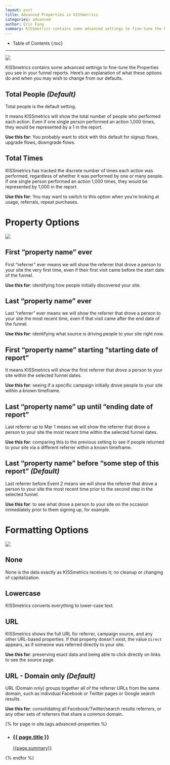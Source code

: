 ```yaml
---
layout: post
title: Advanced Properties in KISSmetrics
categories: advanced
author: Eric Fung
summary: KISSmetrics contains some advanced settings to fine-tune the Properties you see in your funnel reports.
---
```

* Table of Contents
{:toc}
* * *


![][advanced1]

KISSmetrics contains some advanced settings to fine-tune the Properties you see in your funnel reports. Here’s an explanation of what these options do and when you may wish to change from our defaults.


## Total People _(Default)_

Total people is the default setting.

It means KISSmetrics will show the total number of people who performed each action. Even if one single person performed an action 1,000 times, they would be represented by a 1 in the report.

**Use this for**: You probably want to stick with this default for signup flows, upgrade flows, downgrade flows.


## Total Times

KISSmetrics has tracked the discrete number of times each action was performed, regardless of whether it was performed by one or many people. If one single person performed an action 1,000 times, they would be represented by 1,000 in the report.

**Use this for**: You may want to switch to this option when you’re looking at usage, referrals, repeat purchases.


# Property Options

![][advanced2]


## First “property name” ever

First “referrer” ever means we will show the referrer that drove a person to your site the very first time, even if their first visit came before the start date of the funnel.

**Use this for**: identifying how people initially discovered your site.


## Last “property name” ever

Last “referrer” ever means we will show the referrer that drove a person to your site the most recent time, even if that visit came after the end date of the funnel.

**Use this for**: identifying what source is driving people to your site right now.


## First “property name” starting “starting date of report”

It means KISSmetrics will show the first referrer that drove a person to your site within the selected funnel dates.

**Use this for**: seeing if a specific campaign initially drove people to your site within a known timeframe.


## Last “property name” up until “ending date of report”

Last referrer up to Mar 1 means we will show the referrer that drove a person to your site the most recent time within the selected funnel dates.

**Use this for**:
comparing this to the previous setting to see if people returned to your site via a different referrer within a known timeframe.


## Last “property name” before “some step of this report” _(Default)_

Last referrer before Event 2 means we will show the referrer that drove a person to your site the most recent time prior to the second step in the selected funnel.

**Use this for**: to see what drove a person to your site on the occasion immediately prior to them signing up, for example.


# Formatting Options

![][advanced3]


## None

None is the data exactly as KISSmetrics receives it; no cleanup or changing of capitalization.


## Lowercase

KISSmetrics converts everything to lower-case text.


## URL

KISSmetrics shows the full URL for referrer, campaign source, and any other URL-based properties. If that property doesn't exist, the value `Direct` appears, as if someone was referred directly to your site.

**Use this for**: preserving exact data and being able to click directly on links to see the source page.


## URL - Domain only _(Default)_

URL (Domain only) groups together all of the referrer URLs from the same domain, such as individual Facebook or Twitter pages or Google search results.

**Use this for**: consolidating all Facebook/Twitter/search results referrers, or any other sets of referrers that share a common domain.

{% for page in site.tags.advanced-properties %}
<ul class="summary" >
  <li>
    <a href="{{page.url}}">
      <h3>
      {{ page.title }}
      </h3>
      <p>{{page.summary}}</p>
    </a>
  </li>
</ul>
{% endfor %}

[advanced1]: http://f.cl.ly/items/0M3R3a183K3D0A3Y2n0I/advanced1.png
[advanced2]: http://f.cl.ly/items/0v3R3q0E1H440o1I2K2w/advanced2.png
[advanced3]: http://f.cl.ly/items/0N2S3T2f2y0n0D2J1Q23/advanced3.png